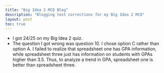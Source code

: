 ```yaml
---
title: "Big Idea 2 MCQ Blog"
description: "Blogging test corrections for my Big Idea 2 MCQ"
layout: post
toc: true
---
```


- I got 24/25 on my Big Idea 2 quiz.
- The question I got wrong was question 10. I chose option C rather than option A. I failed to realize that spreadsheet one has GPA information, while spreadsheet three just has information on students with GPAs higher than 3.5. Thus, to analyze a trend in GPA, spreadsheet one is better than spreadsheet three.